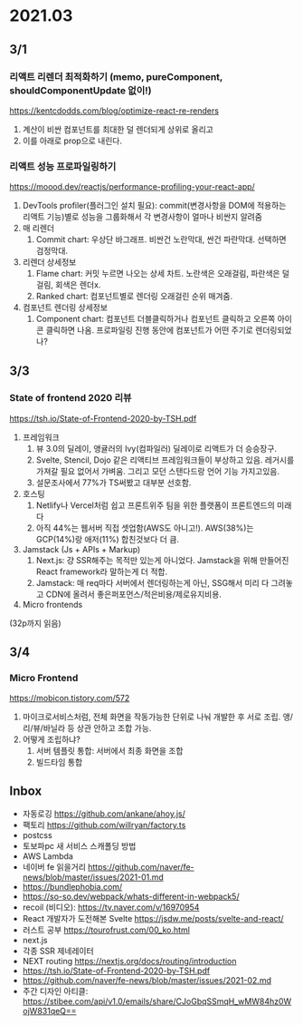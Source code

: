 # 2021.03

## 3/1

### 리액트 리렌더 최적화하기 (memo, pureComponent, shouldComponentUpdate 없이!)

https://kentcdodds.com/blog/optimize-react-re-renders

1. 계산이 비싼 컴포넌트를 최대한 덜 렌더되게 상위로 올리고
2. 이를 아래로 prop으로 내린다.

### 리액트 성능 프로파일링하기

https://moood.dev/reactjs/performance-profiling-your-react-app/

1. DevTools profiler(플러그인 설치 필요): commit(변경사항을 DOM에 적용하는 리액트 기능)별로 성능을 그룹화해서 각 변경사항이 얼마나 비싼지 알려줌
2. 매 리렌더
   1. Commit chart: 우상단 바그래프. 비싼건 노란막대, 싼건 파란막대. 선택하면 검정막대.
3. 리렌더 상세정보
   1. Flame chart: 커밋 누르면 나오는 상세 차트. 노란색은 오래걸림, 파란색은 덜걸림, 회색은 렌더x.
   2. Ranked chart: 컴포넌트별로 렌더링 오래걸린 순위 매겨줌.
4. 컴포넌트 렌더링 상세정보
   1. Component chart: 컴포넌트 더블클릭하거나 컴포넌트 클릭하고 오른쪽 아이콘 클릭하면 나옴. 프로파일링 진행 동안에 컴포넌트가 어떤 주기로 렌더링되었나?

## 3/3

### State of frontend 2020 리뷰

https://tsh.io/State-of-Frontend-2020-by-TSH.pdf

1. 프레임워크
   1. 뷰 3.0의 딜레이, 앵귤러의 Ivy(컴파일러) 딜레이로 리액트가 더 승승장구.
   2. Svelte, Stencil, Dojo 같은 리액티브 프레임워크들이 부상하고 있음. 레거시를 가져갈 필요 없어서 가벼움. 그리고 모던 스탠다드랑 언어 기능 가지고있음.
   3. 설문조사에서 77%가 TS써봤고 대부분 선호함.
2. 호스팅
   1. Netlify나 Vercel처럼 쉽고 프론트위주 팀을 위한 플랫폼이 프론트엔드의 미래다
   2. 아직 44%는 웹서버 직접 셋업함(AWS도 아니고!). AWS(38%)는 GCP(14%)랑 애저(11%) 합친것보다 더 큼.
3. Jamstack (Js + APIs + Markup)
   1. Next.js: 걍 SSR해주는 목적만 있는게 아니었다. Jamstack을 위해 만들어진 React framework라 말하는게 더 적합.
   2. Jamstack: 매 req마다 서버에서 렌더링하는게 아닌, SSG해서 미리 다 그려놓고 CDN에 올려서 좋은퍼포먼스/적은비용/제로유지비용.
4. Micro frontends

(32p까지 읽음)

## 3/4

### Micro Frontend

https://mobicon.tistory.com/572

1. 마이크로서비스처럼, 전체 화면을 작동가능한 단위로 나눠 개발한 후 서로 조립. 앵/리/뷰/바닐라 등 상관 안하고 조합 가능.
2. 어떻게 조립하냐?
   1. 서버 템플릿 통합: 서버에서 최종 화면을 조합
   2. 빌드타임 통합

## Inbox

- 자동로깅 https://github.com/ankane/ahoy.js/
- 팩토리 https://github.com/willryan/factory.ts
- postcss
- 토보파pc 새 서비스 스캐폴딩 방법
- AWS Lambda
- 네이버 fe 읽을거리 https://github.com/naver/fe-news/blob/master/issues/2021-01.md
- https://bundlephobia.com/
- https://so-so.dev/webpack/whats-different-in-webpack5/
- recoil (비디오): https://tv.naver.com/v/16970954
- React 개발자가 도전해본 Svelte https://jsdw.me/posts/svelte-and-react/
- 러스트 공부 https://tourofrust.com/00_ko.html
- next.js
- 각종 SSR 제네레이터
- NEXT routing https://nextjs.org/docs/routing/introduction
- https://tsh.io/State-of-Frontend-2020-by-TSH.pdf
- https://github.com/naver/fe-news/blob/master/issues/2021-02.md
- 주간 디자인 아티클: https://stibee.com/api/v1.0/emails/share/CJoGbqSSmqH_wMW84hz0WojW831qeQ==
